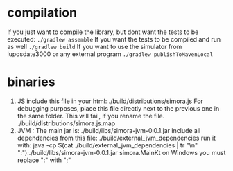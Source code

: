 # compilation

If you just want to compile the library, but dont want the tests to be executed:
```./gradlew assemble```
If you want the tests to be compiled and run as well
```./gradlew build```
If you want to use the simulator from luposdate3000 or any external program
```./gradlew publishToMavenLocal```


# binaries

1. JS
    include this file in your html:
    ./build/distributions/simora.js
    For debugging purposes, place this file directly next to the previous one in the same folder.
    This will fail, if you rename the file.
    ./build/distributions/simora.js.map
2. JVM :
    The main jar is:
    ./build/libs/simora-jvm-0.0.1.jar
    include all dependencies from this file:
    ./build/external_jvm_dependencies
    run it with:
    java -cp $(cat ./build/external_jvm_dependencies | tr "\n" ":"):./build/libs/simora-jvm-0.0.1.jar simora.MainKt
    on Windows you must replace ":" with ";"

